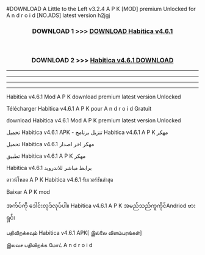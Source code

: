 #DOWNLOAD A Little to the Left v3.2.4 A P K [MOD] premium Unlocked for A n d r o i d [NO.ADS] latest version h2jgj 



<div align="center">

<h3>DOWNLOAD 1 >>> <a href="https://downloadmod1.web.app/?judul=Habitica v4.6.1 ">DOWNLOAD Habitica v4.6.1 </a></h3><br>

<h3>DOWNLOAD 2 >>> <a href="https://downloadmod1.web.app/?judul=Habitica v4.6.1 ">Habitica v4.6.1  DOWNLOAD </a></h3>

</div>


----------------------------------------------------------

----------------------------------------------------------

----------------------------------------------------------

----------------------------------------------------------


Habitica v4.6.1  Mod A P K download premium latest version Unlocked

Télécharger Habitica v4.6.1  A P K pour A n d r o i d Gratuit

download Habitica v4.6.1  Mod A P K premium latest version Unlocked

تحميل Habitica v4.6.1  APK - تنزيل برنامج Habitica v4.6.1  A P K مهكر

تحميل Habitica v4.6.1  مهكر اخر اصدار

تطبيق Habitica v4.6.1  A P K مهكر

Habitica v4.6.1  برابط مباشر للاندرويد

ดาวน์โหลด A P K Habitica v4.6.1  รับเวอร์ชันล่าสุด

Baixar A P K mod

အက်ပ်ကို ဒေါင်းလုဒ်လုပ်ပါ။ Habitica v4.6.1  A P K အမည်သည်ကူကိုင်Andriod ဗားရှင်း

பதிவிறக்கவும் Habitica v4.6.1  APK[ இல்லை விளம்பரங்கள்] 
 
இலவச பதிவிறக்க மோட் A n d r o i d




